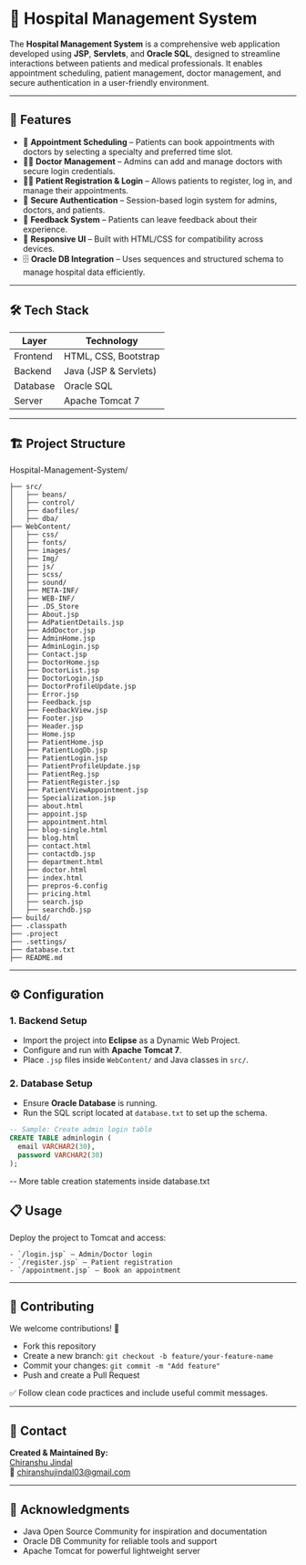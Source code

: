 # 🏥 Hospital Management System

The **Hospital Management System** is a comprehensive web application developed using **JSP**, **Servlets**, and **Oracle SQL**, designed to streamline interactions between patients and medical professionals. It enables appointment scheduling, patient management, doctor management, and secure authentication in a user-friendly environment.

---

## 🚀 Features

- 📅 **Appointment Scheduling** – Patients can book appointments with doctors by selecting a specialty and preferred time slot.
- 👨‍⚕️ **Doctor Management** – Admins can add and manage doctors with secure login credentials.
- 👨‍💻 **Patient Registration & Login** – Allows patients to register, log in, and manage their appointments.
- 🔐 **Secure Authentication** – Session-based login system for admins, doctors, and patients.
- 💬 **Feedback System** – Patients can leave feedback about their experience.
- 🧠 **Responsive UI** – Built with HTML/CSS for compatibility across devices.
- 🗄️ **Oracle DB Integration** – Uses sequences and structured schema to manage hospital data efficiently.

---

## 🛠️ Tech Stack

| Layer         | Technology            |
|---------------|------------------------|
| Frontend      | HTML, CSS, Bootstrap   |
| Backend       | Java (JSP & Servlets)  |
| Database      | Oracle SQL             |
| Server        | Apache Tomcat 7        |

---

## 🏗️ Project Structure

Hospital-Management-System/
```
├── src/
│   ├── beans/
│   ├── control/
│   ├── daofiles/
│   ├── dba/
├── WebContent/
│   ├── css/
│   ├── fonts/
│   ├── images/
│   ├── Img/
│   ├── js/
│   ├── scss/
│   ├── sound/
│   ├── META-INF/
│   ├── WEB-INF/
│   ├── .DS_Store
│   ├── About.jsp
│   ├── AdPatientDetails.jsp
│   ├── AddDoctor.jsp
│   ├── AdminHome.jsp
│   ├── AdminLogin.jsp
│   ├── Contact.jsp
│   ├── DoctorHome.jsp
│   ├── DoctorList.jsp
│   ├── DoctorLogin.jsp
│   ├── DoctorProfileUpdate.jsp
│   ├── Error.jsp
│   ├── Feedback.jsp
│   ├── FeedbackView.jsp
│   ├── Footer.jsp
│   ├── Header.jsp
│   ├── Home.jsp
│   ├── PatientHome.jsp
│   ├── PatientLogDb.jsp
│   ├── PatientLogin.jsp
│   ├── PatientProfileUpdate.jsp
│   ├── PatientReg.jsp
│   ├── PatientRegister.jsp
│   ├── PatientViewAppointment.jsp
│   ├── Specialization.jsp
│   ├── about.html
│   ├── appoint.jsp
│   ├── appointment.html
│   ├── blog-single.html
│   ├── blog.html
│   ├── contact.html
│   ├── contactdb.jsp
│   ├── department.html
│   ├── doctor.html
│   ├── index.html
│   ├── prepros-6.config
│   ├── pricing.html
│   ├── search.jsp
│   ├── searchdb.jsp
├── build/
├── .classpath
├── .project
├── .settings/
├── database.txt
├── README.md
```
---

## ⚙️ Configuration

### 1. Backend Setup

- Import the project into **Eclipse** as a Dynamic Web Project.
- Configure and run with **Apache Tomcat 7**.
- Place `.jsp` files inside `WebContent/` and Java classes in `src/`.

### 2. Database Setup

- Ensure **Oracle Database** is running.
- Run the SQL script located at `database.txt` to set up the schema.

```sql
-- Sample: Create admin login table
CREATE TABLE adminlogin (
  email VARCHAR2(30),
  password VARCHAR2(30)
);
```
-- More table creation statements inside database.txt

## 📋 Usage

Deploy the project to Tomcat and access:
```
- `/login.jsp` – Admin/Doctor login  
- `/register.jsp` – Patient registration  
- `/appointment.jsp` – Book an appointment  
```
---

## 🤝 Contributing

We welcome contributions! 🚀

- Fork this repository
- Create a new branch: `git checkout -b feature/your-feature-name`
- Commit your changes: `git commit -m "Add feature"`
- Push and create a Pull Request

✅ Follow clean code practices and include useful commit messages.

---


## 🙋 Contact

**Created & Maintained By:**  
[Chiranshu Jindal](https://github.com/Chiranshu-Jindal)  
📧 chiranshujindal03@gmail.com

---

## 🙌 Acknowledgments

- Java Open Source Community for inspiration and documentation
- Oracle DB Community for reliable tools and support
- Apache Tomcat for powerful lightweight server



